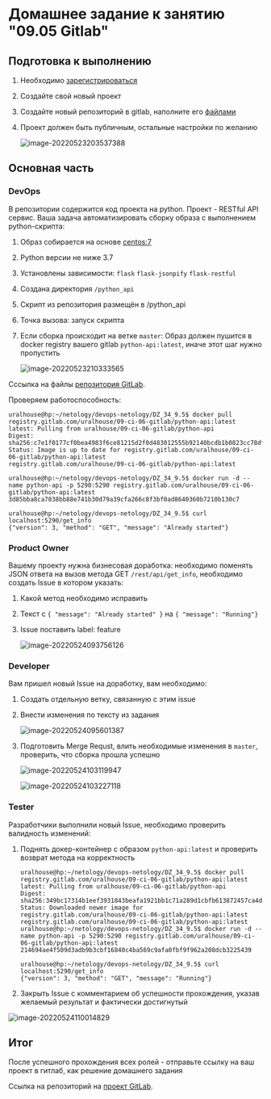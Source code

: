 # Домашнее задание к занятию "09.05 Gitlab"

## Подготовка к выполнению

1. Необходимо [зарегистрироваться](https://about.gitlab.com/free-trial/)

2. Создайте свой новый проект

3. Создайте новый репозиторий в gitlab, наполните его [файлами](./repository)

4. Проект должен быть публичным, остальные настройки по желанию

   ![image-20220523203537388](images/image-20220523203537388.png)

## Основная часть

### DevOps

В репозитории содержится код проекта на python. Проект - RESTful API сервис. Ваша задача автоматизировать сборку образа с выполнением python-скрипта:
1. Образ собирается на основе [centos:7](https://hub.docker.com/_/centos?tab=tags&page=1&ordering=last_updated)

2. Python версии не ниже 3.7

3. Установлены зависимости: `flask` `flask-jsonpify` `flask-restful`

4. Создана директория `/python_api`

5. Скрипт из репозитория размещён в /python_api

6. Точка вызова: запуск скрипта

7. Если сборка происходит на ветке `master`: Образ должен пушится в docker registry вашего gitlab `python-api:latest`, иначе этот шаг нужно пропустить

   ![image-20220523210333565](images/image-20220523210333565.png)

Сссылка на файлы [репозитория GitLab](https://gitlab.com/uralhouse/09-ci-06-gitlab/-/tree/main).

Проверяем работоспособность:

```
uralhouse@hp:~/netology/devops-netology/DZ_34_9.5$ docker pull registry.gitlab.com/uralhouse/09-ci-06-gitlab/python-api:latest
latest: Pulling from uralhouse/09-ci-06-gitlab/python-api
Digest: sha256:c7e1f0177cf0bea4983f6ce81215d2f0d483012555b92140bcdb1b0823cc78df
Status: Image is up to date for registry.gitlab.com/uralhouse/09-ci-06-gitlab/python-api:latest
registry.gitlab.com/uralhouse/09-ci-06-gitlab/python-api:latest

uralhouse@hp:~/netology/devops-netology/DZ_34_9.5$ docker run -d --name python-api -p 5290:5290 registry.gitlab.com/uralhouse/09-ci-06-gitlab/python-api:latest
3d85bba8ca7038bb88e741b30d79a39cfa266c8f3bf0ad8640360b7210b130c7

uralhouse@hp:~/netology/devops-netology/DZ_34_9.5$ curl localhost:5290/get_info
{"version": 3, "method": "GET", "message": "Already started"}
```

### Product Owner

Вашему проекту нужна бизнесовая доработка: необходимо поменять JSON ответа на вызов метода GET `/rest/api/get_info`, необходимо создать Issue в котором указать:
1. Какой метод необходимо исправить

2. Текст с `{ "message": "Already started" }` на `{ "message": "Running"}`

3. Issue поставить label: feature

   ![image-20220524093756126](images/image-20220524093756126.png)

### Developer

Вам пришел новый Issue на доработку, вам необходимо:
1. Создать отдельную ветку, связанную с этим issue

2. Внести изменения по тексту из задания

   ![image-20220524095601387](images/image-20220524095601387.png)

3. Подготовить Merge Requst, влить необходимые изменения в `master`, проверить, что сборка прошла успешно

   ![image-20220524103119947](images/image-20220524103119947.png)

   ![image-20220524103227118](images/image-20220524103227118.png)


### Tester

Разработчики выполнили новый Issue, необходимо проверить валидность изменений:
1. Поднять докер-контейнер с образом `python-api:latest` и проверить возврат метода на корректность

   ```
   uralhouse@hp:~/netology/devops-netology/DZ_34_9.5$ docker pull registry.gitlab.com/uralhouse/09-ci-06-gitlab/python-api:latest
   latest: Pulling from uralhouse/09-ci-06-gitlab/python-api
   Digest: sha256:349bc17314b1eef3931843beafa1921bb1c71a289d1cbfb613872457ca4df8a5
   Status: Downloaded newer image for registry.gitlab.com/uralhouse/09-ci-06-gitlab/python-api:latest
   registry.gitlab.com/uralhouse/09-ci-06-gitlab/python-api:latest
   uralhouse@hp:~/netology/devops-netology/DZ_34_9.5$ docker run -d --name python-api -p 5290:5290 registry.gitlab.com/uralhouse/09-ci-06-gitlab/python-api:latest
   214694ae4f509d3adb9b3cbf16840c4ba569c9afa0fbf9f962a208dcb3225439
   
   uralhouse@hp:~/netology/devops-netology/DZ_34_9.5$ curl localhost:5290/get_info
   {"version": 3, "method": "GET", "message": "Running"}

2. Закрыть Issue с комментарием об успешности прохождения, указав желаемый результат и фактически достигнутый

![image-20220524110014829](images/image-20220524110014829.png)

## Итог

После успешного прохождения всех ролей - отправьте ссылку на ваш проект в гитлаб, как решение домашнего задания

Ссылка на репозиторий на [проект GitLab](https://gitlab.com/uralhouse/09-ci-06-gitlab.git).

